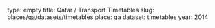 type: empty
title: Qatar / Transport Timetables
slug: places/qa/datasets/timetables
place: qa
dataset: timetables
year: 2014
